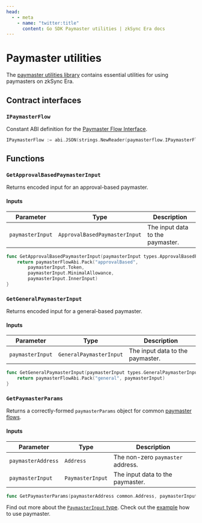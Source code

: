 ```yaml
---
head:
  - - meta
    - name: "twitter:title"
      content: Go SDK Paymaster utilities | zkSync Era docs
---
```


# Paymaster utilities

The [paymaster utilities library](https://github.com/zksync-sdk/zksync2-go/blob/main/utils/paymaster.go) contains essential utilities for using paymasters on zkSync Era.

## Contract interfaces

### `IPaymasterFlow`

Constant ABI definition for
the [Paymaster Flow Interface](https://github.com/matter-labs/era-contracts/blob/36fe0fd11aeb2cfe88139e7e09d59a25366668d6/zksync/contracts/interfaces/IPaymasterFlow.sol).

```go
IPaymasterFlow := abi.JSON(strings.NewReader(paymasterflow.IPaymasterFlowMetaData.ABI));
```

## Functions

### `GetApprovalBasedPaymasterInput`

Returns encoded input for an approval-based paymaster.

#### Inputs

| Parameter        | Type                          | Description                      |
| ---------------- | ----------------------------- | -------------------------------- |
| `paymasterInput` | `ApprovalBasedPaymasterInput` | The input data to the paymaster. |

```go
func GetApprovalBasedPaymasterInput(paymasterInput types.ApprovalBasedPaymasterInput) ([]byte, error) {
	return paymasterFlowAbi.Pack("approvalBased",
		paymasterInput.Token,
		paymasterInput.MinimalAllowance,
		paymasterInput.InnerInput)
}
```

### `GetGeneralPaymasterInput`

Returns encoded input for a general-based paymaster.

#### Inputs

| Parameter        | Type                    | Description                      |
| ---------------- | ----------------------- | -------------------------------- |
| `paymasterInput` | `GeneralPaymasterInput` | The input data to the paymaster. |

```go
func GetGeneralPaymasterInput(paymasterInput types.GeneralPaymasterInput) ([]byte, error) {
	return paymasterFlowAbi.Pack("general", paymasterInput)
}
```

### `GetPaymasterParams`

Returns a correctly-formed `paymasterParams` object for common [paymaster flows](../../reference/concepts/account-abstraction.md#built-in-paymaster-flows).

#### Inputs

| Parameter          | Type             | Description                       |
| ------------------ | ---------------- | --------------------------------- |
| `paymasterAddress` | `Address`        | The non-zero `paymaster` address. |
| `paymasterInput`   | `PaymasterInput` | The input data to the paymaster.  |

```go
func GetPaymasterParams(paymasterAddress common.Address, paymasterInput types.PaymasterInput) (*types.PaymasterParams, error)
```

Find out more about the [`PaymasterInput` type](types/types.md).
Check out the [example](examples/custom-paymaster/use-paymaster.md) how to use paymaster.

